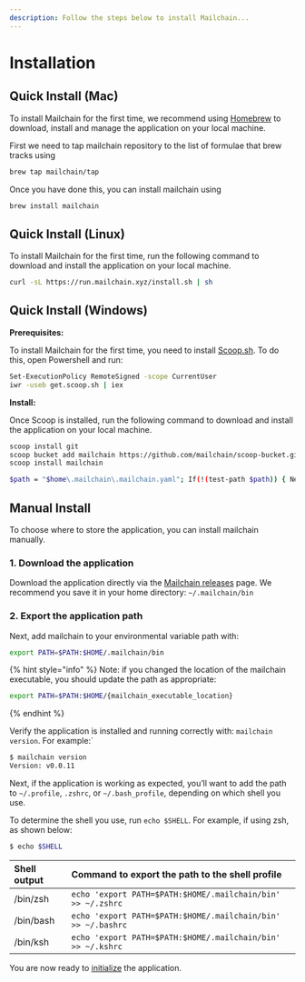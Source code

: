 ```yaml
---
description: Follow the steps below to install Mailchain...
---
```


# Installation

## Quick Install \(Mac\)

To install Mailchain for the first time, we recommend using [Homebrew](https://brew.sh/) to download, install and manage the application on your local machine.

First we need to tap mailchain repository to the list of formulae that brew tracks using

```bash
brew tap mailchain/tap
```

Once you have done this, you can install mailchain using

```bash
brew install mailchain
```

## Quick Install \(Linux\)

To install Mailchain for the first time, run the following command to download and install the application on your local machine.

```bash
curl -sL https://run.mailchain.xyz/install.sh | sh
```

## Quick Install \(Windows\)

**Prerequisites:**

To install Mailchain for the first time, you need to install [Scoop.sh](https://scoop.sh/). To do this, open Powershell and run:

```bash
Set-ExecutionPolicy RemoteSigned -scope CurrentUser
iwr -useb get.scoop.sh | iex
```

**Install:**

Once Scoop is installed, run the following command to download and install the application on your local machine.

```bash
scoop install git
scoop bucket add mailchain https://github.com/mailchain/scoop-bucket.git
scoop install mailchain

$path = "$home\.mailchain\.mailchain.yaml"; If(!(test-path $path)) { New-Item -ItemType "file" -Force -Path $path }
```

## Manual Install

To choose where to store the application, you can install mailchain manually.

### 1. Download the application

Download the application directly via the [Mailchain releases](https://github.com/mailchain/mailchain/releases/latest) page. We recommend you save it in your home directory: `~/.mailchain/bin`

### 2. Export the application path

Next, add mailchain to your environmental variable path with:

```bash
export PATH=$PATH:$HOME/.mailchain/bin
```

{% hint style="info" %}
Note: if you changed the location of the mailchain executable, you should update the path as appropriate:

```bash
export PATH=$PATH:$HOME/{mailchain_executable_location}
```
{% endhint %}

Verify the application is installed and running correctly with: `mailchain version`. For example:\`

```bash
$ mailchain version
Version: v0.0.11
```

Next, if the application is working as expected, you’ll want to add the path to `~/.profile`, `.zshrc`, or `~/.bash_profile`, depending on which shell you use.

To determine the shell you use, run `echo $SHELL`. For example, if using zsh, as shown below:

```bash
$ echo $SHELL
```

| Shell output | Command to export the path to the shell profile |
| :--- | :--- |
| /bin/zsh | `echo 'export PATH=$PATH:$HOME/.mailchain/bin' >> ~/.zshrc` |
| /bin/bash | `echo 'export PATH=$PATH:$HOME/.mailchain/bin' >> ~/.bashrc` |
| /bin/ksh | `echo 'export PATH=$PATH:$HOME/.mailchain/bin' >> ~/.kshrc` |

You are now ready to [initialize](setting-up.md) the application.

